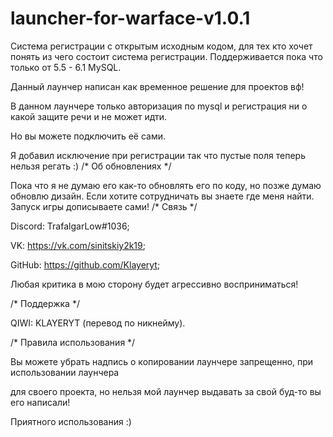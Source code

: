 # launcher-for-warface-v1.0.1
Система регистрации с открытым исходным кодом, для тех кто хочет понять из чего состоит система регистрации. Поддерживается пока что только от 5.5 - 6.1 MySQL.

Данный лаунчер написан как временное решение для проектов вф!

В данном лаунчере только авторизация по mysql и регистрация ни о какой защите речи и не может идти.

Но вы можете подключить её сами.

Я добавил исключение при регистрации так что пустые поля теперь нельзя регать :)
/* Об обновлениях */

Пока что я не думаю его как-то обновлять его по коду, но позже думаю обновлю дизайн. Если хотите сотрудничать вы знаете где меня найти. Запуск игры дописываете сами!
/* Связь */

Discord: TrafalgarLow#1036;

VK: https://vk.com/sinitskiy2k19;

GitHub: https://github.com/Klayeryt;

Любая критика в мою сторону будет агрессивно восприниматься!

/* Поддержка */

QIWI: KLAYERYT (перевод по никнейму).

/* Правила использования */

Вы можете убрать надпись о копировании лаунчере запрещенно, при использовании лаунчера

для своего проекта, но нельзя мой лаунчер выдавать за свой буд-то вы его написали!

Приятного использования :)
